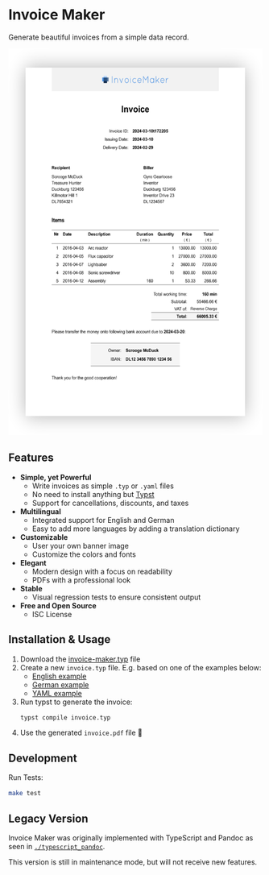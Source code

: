 # Invoice Maker

Generate beautiful invoices from a simple data record.

<a href="./typst/fixtures/expected-example-en.pdf">
  <img
    alt="Example invoice"
    src="./images/example-invoice.png"
    height="768"
  >
</a>


## Features

- **Simple, yet Powerful**
    - Write invoices as simple `.typ` or `.yaml` files
    - No need to install anything but [Typst]
    - Support for cancellations, discounts, and taxes
- **Multilingual**
    - Integrated support for English and German
    - Easy to add more languages by adding a translation dictionary
- **Customizable**
    - User your own banner image
    - Customize the colors and fonts
- **Elegant**
    - Modern design with a focus on readability
    - PDFs with a professional look
- **Stable**
    - Visual regression tests to ensure consistent output
- **Free and Open Source**
    - ISC License

[Typst]: https://typst.app


## Installation & Usage

1. Download the [invoice-maker.typ](./typst/invoice-maker.typ) file
1. Create a new `invoice.typ` file.
    E.g. based on one of the examples below:
    - [English example](./typst/example-en.typ)
    - [German example](./typst/example-de.typ)
    - [YAML example](./typst/example-load-yaml.typ)
1. Run typst to generate the invoice:
    ```sh
    typst compile invoice.typ
    ```
1. Use the generated `invoice.pdf` file 🎉


## Development

Run Tests:

```sh
make test
```


## Legacy Version

Invoice Maker was originally implemented with TypeScript and Pandoc
as seen in [`./typescript_pandoc`](./typescript_pandoc).

This version is still in maintenance mode, but will not receive new features.
